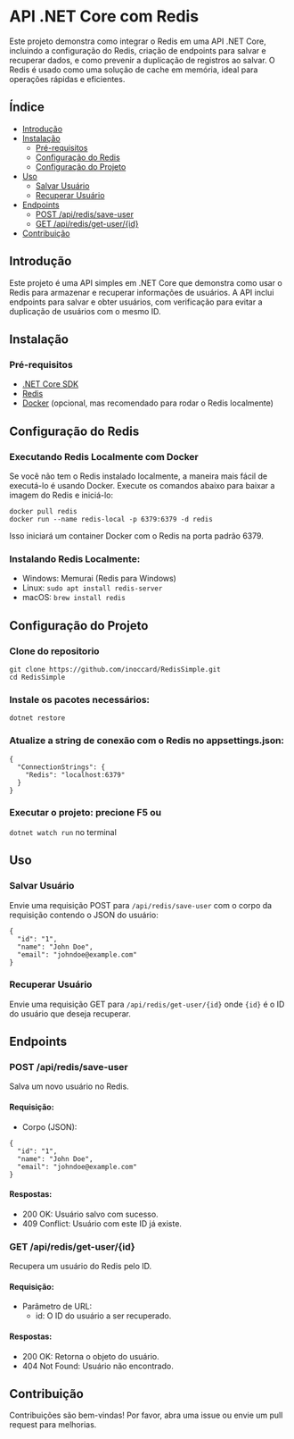 # API .NET Core com Redis

Este projeto demonstra como integrar o Redis em uma API .NET Core, incluindo a configuração do Redis, criação de endpoints para salvar e recuperar dados, e como prevenir a duplicação de registros ao salvar.
O Redis é usado como uma solução de cache em memória, ideal para operações rápidas e eficientes.

## Índice
- [Introdução](#introducao)
- [Instalação](#instalacao)
  - [Pré-requisitos](#pré-requisitos)
  - [Configuração do Redis](#configuracao-do-redis)
  - [Configuração do Projeto](#configuracao-do-projeto)
- [Uso](#uso)
  - [Salvar Usuário](#salvar-usuario)
  - [Recuperar Usuário](#recuperar-usuario)
- [Endpoints](#requisitos)
  - [POST /api/redis/save-user](#save-user)
  - [GET /api/redis/get-user/{id}](#get-user)
- [Contribuição](#contribuicao)

## Introdução
Este projeto é uma API simples em .NET Core que demonstra como usar o Redis para armazenar e recuperar informações de usuários. A API inclui endpoints para salvar e obter usuários, com verificação para evitar a duplicação de usuários com o mesmo ID.

## Instalação
### Pré-requisitos
- [.NET Core SDK](https://dotnet.microsoft.com/download)
- [Redis](https://redis.io/)
- [Docker](https://www.docker.com/get-started) (opcional, mas recomendado para rodar o Redis localmente)

## Configuração do Redis

### Executando Redis Localmente com Docker

Se você não tem o Redis instalado localmente, a maneira mais fácil de executá-lo é usando Docker. Execute os comandos abaixo para baixar a imagem do Redis e iniciá-lo:

```
docker pull redis
docker run --name redis-local -p 6379:6379 -d redis
```
Isso iniciará um container Docker com o Redis na porta padrão 6379.

### Instalando Redis Localmente:
- Windows: Memurai (Redis para Windows)
- Linux: `sudo apt install redis-server`
- macOS: `brew install redis`

## Configuração do Projeto
### Clone do repositorio
```
git clone https://github.com/inoccard/RedisSimple.git
cd RedisSimple
```

### Instale os pacotes necessários:
`dotnet restore`

### Atualize a string de conexão com o Redis no appsettings.json:
```
{
  "ConnectionStrings": {
    "Redis": "localhost:6379"
  }
}
```

### Executar o projeto: precione F5 ou
`dotnet watch run` no terminal

## Uso
### Salvar Usuário
Envie uma requisição POST para `/api/redis/save-user` com o corpo da requisição contendo o JSON do usuário:
```
{
  "id": "1",
  "name": "John Doe",
  "email": "johndoe@example.com"
}
```
### Recuperar Usuário
Envie uma requisição GET para `/api/redis/get-user/{id}` onde `{id}` é o ID do usuário que deseja recuperar.

## Endpoints
### POST /api/redis/save-user
Salva um novo usuário no Redis.

#### Requisição:

- Corpo (JSON):
```
{
  "id": "1",
  "name": "John Doe",
  "email": "johndoe@example.com"
}
```

#### Respostas:
- 200 OK: Usuário salvo com sucesso.
- 409 Conflict: Usuário com este ID já existe.

### GET /api/redis/get-user/{id}
Recupera um usuário do Redis pelo ID.

#### Requisição:
- Parâmetro de URL:
  - id: O ID do usuário a ser recuperado.

#### Respostas:
- 200 OK: Retorna o objeto do usuário.
- 404 Not Found: Usuário não encontrado.

## Contribuição
Contribuições são bem-vindas! Por favor, abra uma issue ou envie um pull request para melhorias.
